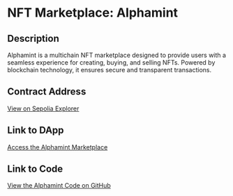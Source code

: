 # NFT Marketplace: Alphamint

## Description
Alphamint is a multichain NFT marketplace designed to provide users with a seamless experience for creating, buying, and selling NFTs. Powered by blockchain technology, it ensures secure and transparent transactions.

## Contract Address
[View on Sepolia Explorer](https://explorer-sepolia.inkonchain.com/address/0x991aB93a97964aD5AD4De67cd9C88a7c2C53e66a?tab=txs)

## Link to DApp
[Access the Alphamint Marketplace](https://inkonchain.alphamint.online/)

## Link to Code
[View the Alphamint Code on GitHub](https://github.com/Visiok09/Alphamint)